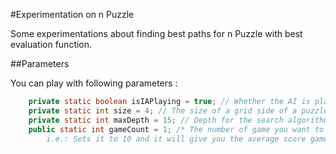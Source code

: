 #Experimentation on n Puzzle


Some experimentations about finding best paths for n Puzzle with best evaluation function.

##Parameters

You can play with following parameters :

```java
    private static boolean isIAPlaying = true; // Whether the AI is playing.
    private static int size = 4; // The size of a grid side of a puzzle.
    private static int maxDepth = 15; // Depth for the search algorithm of AI. (20 is good for 3, 15 is good for 4...).
    public static int gameCount = 1; /* The number of game you want to play. Useful to do statistics with AI. 
        i.e.: Sets it to 10 and it will give you the average score game for 10 games. */
```

